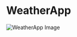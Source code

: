 # WeatherApp

![WeatherApp Image](https://raw.githubusercontent.com/erolemre1/WeatherApp/main/readme-img.png)
